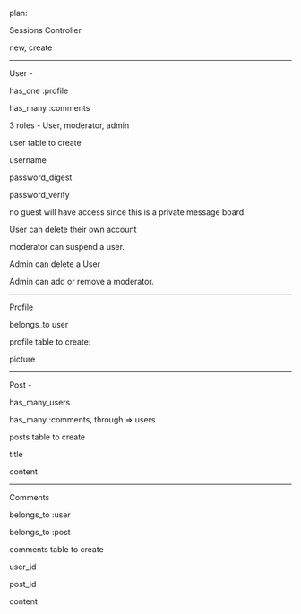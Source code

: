 plan:

Sessions Controller

new, create

*********************************************

User -

has_one :profile

has_many :comments

3 roles - User, moderator, admin



user table to create

username

password_digest

password_verify


no guest will have access since this is a private message board.


User can delete their own account

moderator can suspend a user.

Admin can delete a User

Admin can add or remove a moderator.

*********************************************
Profile

belongs_to user

profile table to create:

picture

*********************************************
Post -

has_many_users

has_many :comments, through => users

posts table to create

title

content

**********************************************
Comments

belongs_to :user

belongs_to :post


comments table to create

user_id

post_id

content
